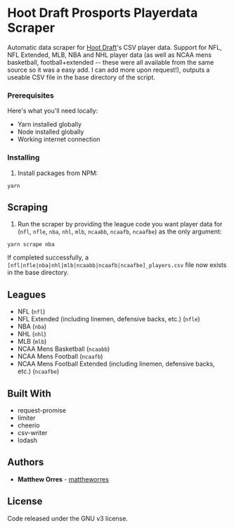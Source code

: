 # Hoot Draft Prosports Playerdata Scraper

Automatic data scraper for [Hoot Draft](https://github.com/mattheworres/phpdraft)'s CSV player data. Support for NFL, NFL Extended, MLB, NBA and NHL player data (as well as NCAA mens basketball, football+extended -- these were all available from the same source so it was a easy add. I can add more upon request!), outputs a useable CSV file in the base directory of the script.

### Prerequisites

Here's what you'll need locally:

- Yarn installed globally
- Node installed globally
- Working internet connection

### Installing

1. Install packages from NPM:

```
yarn
```

## Scraping

1. Run the scraper by providing the league code you want player data for (`nfl`, `nfle`, `nba`, `nhl`, `mlb`, `ncaabb`, `ncaafb`, `ncaafbe`) as the only argument:

```
yarn scrape nba
```

If completed successfully, a `[nfl|nfle|nba|nhl|mlb|ncaabb|ncaafb|ncaafbe]_players.csv` file now exists in the base directory.

## Leagues

- NFL (`nfl`)
- NFL Extended (including linemen, defensive backs, etc.) (`nfle`)
- NBA (`nba`)
- NHL (`nhl`)
- MLB (`mlb`)
- NCAA Mens Basketball (`ncaabb`)
- NCAA Mens Football (`ncaafb`)
- NCAA Mens Football Extended (including linemen, defensive backs, etc.) (`ncaafbe`)

## Built With

- request-promise
- limiter
- cheerio
- csv-writer
- lodash

## Authors

- **Matthew Orres** - [mattheworres](https://github.com/mattheworres)

## License

Code released under the GNU v3 license.
